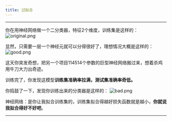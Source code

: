 ```yaml
---
title: 过拟合
---
```


---
你在用神经网络做一个二分类器，特征2个维度，训练集是这样的：
![original.png](https://s2.loli.net/2023/04/28/2gflKbkWwDt6XTo.png)

显然，只需要一层一个神经元就可以分得很好了，理想情况大概是这样的：
![good.png](https://s2.loli.net/2023/04/28/ZRAkrbOxclpt9yo.png)

这天你突发奇想，把另一个项目114514个参数的巨型神经网络搬过来，想着杀鸡用牛刀大力出奇迹。

训练完了，你发现这模型**训练集准确率拉满，测试集准确率奇低。**

你捣鼓了一下，发现你训练出来的分类器是这样的：
![bad.png](https://s2.loli.net/2023/04/28/yGd9M7PlUL4IsCR.png)


神经网络：是你让我拟合训练集的，训练集拟合得越好损失函数就是越小，**你就说我拟合得好不好吧**。

---
